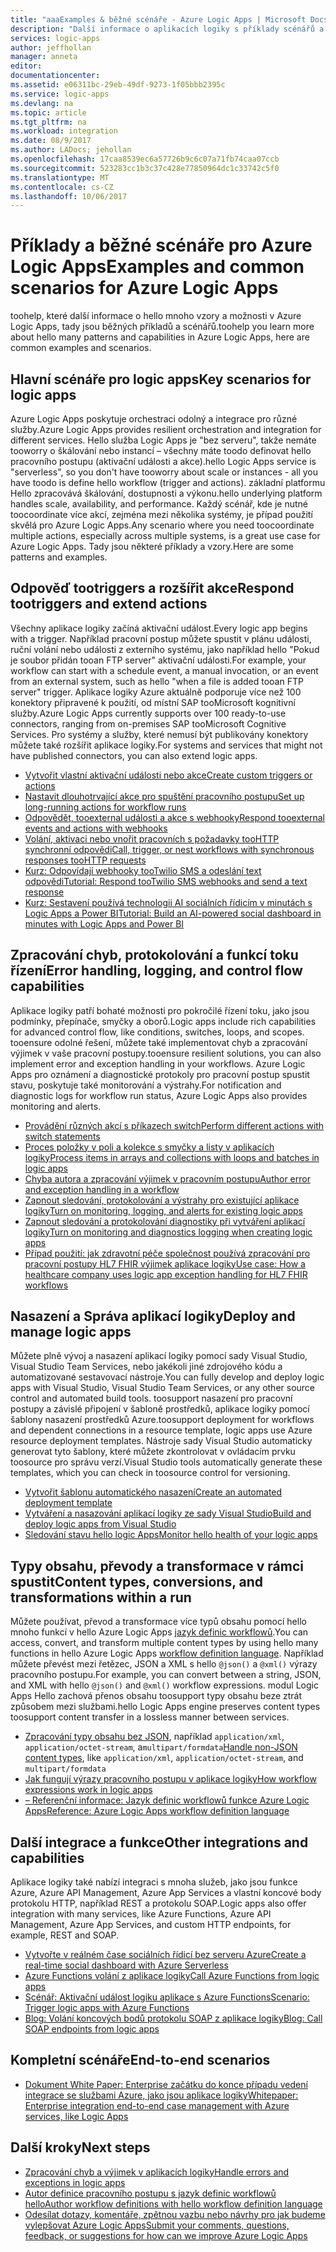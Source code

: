 ```yaml
---
title: "aaaExamples & běžné scénáře - Azure Logic Apps | Microsoft Docs"
description: "Další informace o aplikacích logiky s příklady scénářů a kurzy"
services: logic-apps
author: jeffhollan
manager: anneta
editor: 
documentationcenter: 
ms.assetid: e06311bc-29eb-49df-9273-1f05bbb2395c
ms.service: logic-apps
ms.devlang: na
ms.topic: article
ms.tgt_pltfrm: na
ms.workload: integration
ms.date: 08/9/2017
ms.author: LADocs; jehollan
ms.openlocfilehash: 17caa8539ec6a57726b9c6c07a71fb74caa07ccb
ms.sourcegitcommit: 523283cc1b3c37c428e77850964dc1c33742c5f0
ms.translationtype: MT
ms.contentlocale: cs-CZ
ms.lasthandoff: 10/06/2017
---
```

# <a name="examples-and-common-scenarios-for-azure-logic-apps"></a><span data-ttu-id="ecb20-103">Příklady a běžné scénáře pro Azure Logic Apps</span><span class="sxs-lookup"><span data-stu-id="ecb20-103">Examples and common scenarios for Azure Logic Apps</span></span>

<span data-ttu-id="ecb20-104">toohelp, které další informace o hello mnoho vzory a možnosti v Azure Logic Apps, tady jsou běžných příkladů a scénářů.</span><span class="sxs-lookup"><span data-stu-id="ecb20-104">toohelp you learn more about hello many patterns and capabilities in Azure Logic Apps, here are common examples and scenarios.</span></span>

## <a name="key-scenarios-for-logic-apps"></a><span data-ttu-id="ecb20-105">Hlavní scénáře pro logic apps</span><span class="sxs-lookup"><span data-stu-id="ecb20-105">Key scenarios for logic apps</span></span>

<span data-ttu-id="ecb20-106">Azure Logic Apps poskytuje orchestraci odolný a integrace pro různé služby.</span><span class="sxs-lookup"><span data-stu-id="ecb20-106">Azure Logic Apps provides resilient orchestration and integration for different services.</span></span> <span data-ttu-id="ecb20-107">Hello služba Logic Apps je "bez serveru", takže nemáte tooworry o škálování nebo instancí – všechny máte toodo definovat hello pracovního postupu (aktivační události a akce).</span><span class="sxs-lookup"><span data-stu-id="ecb20-107">hello Logic Apps service is "serverless", so you don't have tooworry about scale or instances - all you have toodo is define hello workflow (trigger and actions).</span></span> <span data-ttu-id="ecb20-108">základní platformu Hello zpracovává škálování, dostupnosti a výkonu.</span><span class="sxs-lookup"><span data-stu-id="ecb20-108">hello underlying platform handles scale, availability, and performance.</span></span> <span data-ttu-id="ecb20-109">Každý scénář, kde je nutné toocoordinate více akcí, zejména mezi několika systémy, je případ použití skvělá pro Azure Logic Apps.</span><span class="sxs-lookup"><span data-stu-id="ecb20-109">Any scenario where you need toocoordinate multiple actions, especially across multiple systems, is a great use case for Azure Logic Apps.</span></span> <span data-ttu-id="ecb20-110">Tady jsou některé příklady a vzory.</span><span class="sxs-lookup"><span data-stu-id="ecb20-110">Here are some patterns and examples.</span></span>

## <a name="respond-tootriggers-and-extend-actions"></a><span data-ttu-id="ecb20-111">Odpověď tootriggers a rozšířit akce</span><span class="sxs-lookup"><span data-stu-id="ecb20-111">Respond tootriggers and extend actions</span></span>

<span data-ttu-id="ecb20-112">Všechny aplikace logiky začíná aktivační událost.</span><span class="sxs-lookup"><span data-stu-id="ecb20-112">Every logic app begins with a trigger.</span></span> <span data-ttu-id="ecb20-113">Například pracovní postup můžete spustit v plánu události, ruční volání nebo události z externího systému, jako například hello "Pokud je soubor přidán tooan FTP server" aktivační události.</span><span class="sxs-lookup"><span data-stu-id="ecb20-113">For example, your workflow can start with a schedule event, a manual invocation, or an event from an external system, such as hello "when a file is added tooan FTP server" trigger.</span></span> <span data-ttu-id="ecb20-114">Aplikace logiky Azure aktuálně podporuje více než 100 konektory připravené k použití, od místní SAP tooMicrosoft kognitivní služby.</span><span class="sxs-lookup"><span data-stu-id="ecb20-114">Azure Logic Apps currently supports over 100 ready-to-use connectors, ranging from on-premises SAP tooMicrosoft Cognitive Services.</span></span> <span data-ttu-id="ecb20-115">Pro systémy a služby, které nemusí být publikovány konektory můžete také rozšířit aplikace logiky.</span><span class="sxs-lookup"><span data-stu-id="ecb20-115">For systems and services that might not have published connectors, you can also extend logic apps.</span></span>

* [<span data-ttu-id="ecb20-116">Vytvořit vlastní aktivační události nebo akce</span><span class="sxs-lookup"><span data-stu-id="ecb20-116">Create custom triggers or actions</span></span>](../logic-apps/logic-apps-create-api-app.md)
* [<span data-ttu-id="ecb20-117">Nastavit dlouhotrvající akce pro spuštění pracovního postupu</span><span class="sxs-lookup"><span data-stu-id="ecb20-117">Set up long-running actions for workflow runs</span></span>](../logic-apps/logic-apps-create-api-app.md)
* [<span data-ttu-id="ecb20-118">Odpovědět, tooexternal události a akce s webhooky</span><span class="sxs-lookup"><span data-stu-id="ecb20-118">Respond tooexternal events and actions with webhooks</span></span>](../logic-apps/logic-apps-create-api-app.md)
* [<span data-ttu-id="ecb20-119">Volání, aktivaci nebo vnořit pracovních s požadavky tooHTTP synchronní odpovědi</span><span class="sxs-lookup"><span data-stu-id="ecb20-119">Call, trigger, or nest workflows with synchronous responses tooHTTP requests</span></span>](../logic-apps/logic-apps-http-endpoint.md)
* [<span data-ttu-id="ecb20-120">Kurz: Odpovídají webhooky tooTwilio SMS a odeslání text odpovědi</span><span class="sxs-lookup"><span data-stu-id="ecb20-120">Tutorial: Respond tooTwilio SMS webhooks and send a text response</span></span>](https://channel9.msdn.com/Blogs/Windows-Azure/Azure-Logic-Apps-Walkthrough-Webhook-Functions-and-an-SMS-Bot)
* [<span data-ttu-id="ecb20-121">Kurz: Sestavení používá technologii AI sociálních řídicím v minutách s Logic Apps a Power BI</span><span class="sxs-lookup"><span data-stu-id="ecb20-121">Tutorial: Build an AI-powered social dashboard in minutes with Logic Apps and Power BI</span></span>](http://aka.ms/logicappsdemo)

## <a name="error-handling-logging-and-control-flow-capabilities"></a><span data-ttu-id="ecb20-122">Zpracování chyb, protokolování a funkcí toku řízení</span><span class="sxs-lookup"><span data-stu-id="ecb20-122">Error handling, logging, and control flow capabilities</span></span>

<span data-ttu-id="ecb20-123">Aplikace logiky patří bohaté možnosti pro pokročilé řízení toku, jako jsou podmínky, přepínače, smyčky a oborů.</span><span class="sxs-lookup"><span data-stu-id="ecb20-123">Logic apps include rich capabilities for advanced control flow, like conditions, switches, loops, and scopes.</span></span> <span data-ttu-id="ecb20-124">tooensure odolné řešení, můžete také implementovat chyb a zpracování výjimek v vaše pracovní postupy.</span><span class="sxs-lookup"><span data-stu-id="ecb20-124">tooensure resilient solutions, you can also implement error and exception handling in your workflows.</span></span> <span data-ttu-id="ecb20-125">Azure Logic Apps pro oznámení a diagnostické protokoly pro pracovní postup spustit stavu, poskytuje také monitorování a výstrahy.</span><span class="sxs-lookup"><span data-stu-id="ecb20-125">For notification and diagnostic logs for workflow run status, Azure Logic Apps also provides monitoring and alerts.</span></span>

* [<span data-ttu-id="ecb20-126">Provádění různých akcí s příkazech switch</span><span class="sxs-lookup"><span data-stu-id="ecb20-126">Perform different actions with switch statements</span></span>](../logic-apps/logic-apps-switch-case.md)
* [<span data-ttu-id="ecb20-127">Proces položky v poli a kolekce s smyčky a listy v aplikacích logiky</span><span class="sxs-lookup"><span data-stu-id="ecb20-127">Process items in arrays and collections with loops and batches in logic apps</span></span>](../logic-apps/logic-apps-loops-and-scopes.md)
* [<span data-ttu-id="ecb20-128">Chyba autora a zpracování výjimek v pracovním postupu</span><span class="sxs-lookup"><span data-stu-id="ecb20-128">Author error and exception handling in a workflow</span></span>](../logic-apps/logic-apps-exception-handling.md)
* [<span data-ttu-id="ecb20-129">Zapnout sledování, protokolování a výstrahy pro existující aplikace logiky</span><span class="sxs-lookup"><span data-stu-id="ecb20-129">Turn on monitoring, logging, and alerts for existing logic apps</span></span>](../logic-apps/logic-apps-monitor-your-logic-apps.md)
* [<span data-ttu-id="ecb20-130">Zapnout sledování a protokolování diagnostiky při vytváření aplikací logiky</span><span class="sxs-lookup"><span data-stu-id="ecb20-130">Turn on monitoring and diagnostics logging when creating logic apps</span></span>](../logic-apps/logic-apps-monitor-your-logic-apps-oms.md)
* [<span data-ttu-id="ecb20-131">Případ použití: jak zdravotní péče společnost používá zpracování pro pracovní postupy HL7 FHIR výjimek aplikace logiky</span><span class="sxs-lookup"><span data-stu-id="ecb20-131">Use case: How a healthcare company uses logic app exception handling for HL7 FHIR workflows</span></span>](../logic-apps/logic-apps-scenario-error-and-exception-handling.md)

## <a name="deploy-and-manage-logic-apps"></a><span data-ttu-id="ecb20-132">Nasazení a Správa aplikací logiky</span><span class="sxs-lookup"><span data-stu-id="ecb20-132">Deploy and manage logic apps</span></span>

<span data-ttu-id="ecb20-133">Můžete plně vývoj a nasazení aplikací logiky pomocí sady Visual Studio, Visual Studio Team Services, nebo jakékoli jiné zdrojového kódu a automatizované sestavovací nástroje.</span><span class="sxs-lookup"><span data-stu-id="ecb20-133">You can fully develop and deploy logic apps with Visual Studio, Visual Studio Team Services, or any other source control and automated build tools.</span></span> <span data-ttu-id="ecb20-134">toosupport nasazení pro pracovní postupy a závislé připojení v šabloně prostředků, aplikace logiky pomocí šablony nasazení prostředků Azure.</span><span class="sxs-lookup"><span data-stu-id="ecb20-134">toosupport deployment for workflows and dependent connections in a resource template, logic apps use Azure resource deployment templates.</span></span> <span data-ttu-id="ecb20-135">Nástroje sady Visual Studio automaticky generovat tyto šablony, které můžete zkontrolovat v ovládacím prvku toosource pro správu verzí.</span><span class="sxs-lookup"><span data-stu-id="ecb20-135">Visual Studio tools automatically generate these templates, which you can check in toosource control for versioning.</span></span>

* [<span data-ttu-id="ecb20-136">Vytvořit šablonu automatického nasazení</span><span class="sxs-lookup"><span data-stu-id="ecb20-136">Create an automated deployment template</span></span>](../logic-apps/logic-apps-create-deploy-template.md)
* [<span data-ttu-id="ecb20-137">Vytváření a nasazování aplikací logiky ze sady Visual Studio</span><span class="sxs-lookup"><span data-stu-id="ecb20-137">Build and deploy logic apps from Visual Studio</span></span>](../logic-apps/logic-apps-deploy-from-vs.md)
* [<span data-ttu-id="ecb20-138">Sledování stavu hello logic Apps</span><span class="sxs-lookup"><span data-stu-id="ecb20-138">Monitor hello health of your logic apps</span></span>](../logic-apps/logic-apps-monitor-your-logic-apps.md)

## <a name="content-types-conversions-and-transformations-within-a-run"></a><span data-ttu-id="ecb20-139">Typy obsahu, převody a transformace v rámci spustit</span><span class="sxs-lookup"><span data-stu-id="ecb20-139">Content types, conversions, and transformations within a run</span></span>

<span data-ttu-id="ecb20-140">Můžete používat, převod a transformace více typů obsahu pomocí hello mnoho funkcí v hello Azure Logic Apps [jazyk definic workflowů](http://aka.ms/logicappsdocs).</span><span class="sxs-lookup"><span data-stu-id="ecb20-140">You can access, convert, and transform multiple content types by using hello many functions in hello Azure Logic Apps [workflow definition language](http://aka.ms/logicappsdocs).</span></span> <span data-ttu-id="ecb20-141">Například můžete převést mezi řetězec, JSON a XML s hello `@json()` a `@xml()` výrazy pracovního postupu.</span><span class="sxs-lookup"><span data-stu-id="ecb20-141">For example, you can convert between a string, JSON, and XML with hello `@json()` and `@xml()` workflow expressions.</span></span> <span data-ttu-id="ecb20-142">modul Logic Apps Hello zachová přenos obsahu toosupport typy obsahu beze ztrát způsobem mezi službami.</span><span class="sxs-lookup"><span data-stu-id="ecb20-142">hello Logic Apps engine preserves content types toosupport content transfer in a lossless manner between services.</span></span>

* <span data-ttu-id="ecb20-143">[Zpracování typy obsahu bez JSON](../logic-apps/logic-apps-content-type.md), například `application/xml`, `application/octet-stream`, a`multipart/formdata`</span><span class="sxs-lookup"><span data-stu-id="ecb20-143">[Handle non-JSON content types](../logic-apps/logic-apps-content-type.md), like `application/xml`, `application/octet-stream`, and `multipart/formdata`</span></span>
* [<span data-ttu-id="ecb20-144">Jak fungují výrazy pracovního postupu v aplikace logiky</span><span class="sxs-lookup"><span data-stu-id="ecb20-144">How workflow expressions work in logic apps</span></span>](../logic-apps/logic-apps-author-definitions.md)
* [<span data-ttu-id="ecb20-145">– Referenční informace: Jazyk definic workflowů funkce Azure Logic Apps</span><span class="sxs-lookup"><span data-stu-id="ecb20-145">Reference: Azure Logic Apps workflow definition language</span></span>](http://aka.ms/logicappsdocs)

## <a name="other-integrations-and-capabilities"></a><span data-ttu-id="ecb20-146">Další integrace a funkce</span><span class="sxs-lookup"><span data-stu-id="ecb20-146">Other integrations and capabilities</span></span>

<span data-ttu-id="ecb20-147">Aplikace logiky také nabízí integraci s mnoha služeb, jako jsou funkce Azure, Azure API Management, Azure App Services a vlastní koncové body protokolu HTTP, například REST a protokolu SOAP.</span><span class="sxs-lookup"><span data-stu-id="ecb20-147">Logic apps also offer integration with many services, like Azure Functions, Azure API Management, Azure App Services, and custom HTTP endpoints, for example, REST and SOAP.</span></span>

* [<span data-ttu-id="ecb20-148">Vytvořte v reálném čase sociálních řídicí bez serveru Azure</span><span class="sxs-lookup"><span data-stu-id="ecb20-148">Create a real-time social dashboard with Azure Serverless</span></span>](../logic-apps/logic-apps-scenario-social-serverless.md)
* [<span data-ttu-id="ecb20-149">Azure Functions volání z aplikace logiky</span><span class="sxs-lookup"><span data-stu-id="ecb20-149">Call Azure Functions from logic apps</span></span>](../logic-apps/logic-apps-azure-functions.md)
* [<span data-ttu-id="ecb20-150">Scénář: Aktivační událost logiku aplikace s Azure Functions</span><span class="sxs-lookup"><span data-stu-id="ecb20-150">Scenario: Trigger logic apps with Azure Functions</span></span>](../logic-apps/logic-apps-scenario-function-sb-trigger.md)
* [<span data-ttu-id="ecb20-151">Blog: Volání koncových bodů protokolu SOAP z aplikace logiky</span><span class="sxs-lookup"><span data-stu-id="ecb20-151">Blog: Call SOAP endpoints from logic apps</span></span>](https://blogs.msdn.microsoft.com/logicapps/2016/04/07/using-soap-services-with-logic-apps/)

## <a name="end-to-end-scenarios"></a><span data-ttu-id="ecb20-152">Kompletní scénáře</span><span class="sxs-lookup"><span data-stu-id="ecb20-152">End-to-end scenarios</span></span>

* [<span data-ttu-id="ecb20-153">Dokument White Paper: Enterprise začátku do konce případu vedení integrace se službami Azure, jako jsou aplikace logiky</span><span class="sxs-lookup"><span data-stu-id="ecb20-153">Whitepaper: Enterprise integration end-to-end case management with Azure services, like Logic Apps</span></span>](https://aka.ms/enterprise-integration-e2e-case-management-utilities-logic-apps)

## <a name="next-steps"></a><span data-ttu-id="ecb20-154">Další kroky</span><span class="sxs-lookup"><span data-stu-id="ecb20-154">Next steps</span></span>

- [<span data-ttu-id="ecb20-155">Zpracování chyb a výjimek v aplikacích logiky</span><span class="sxs-lookup"><span data-stu-id="ecb20-155">Handle errors and exceptions in logic apps</span></span>](../logic-apps/logic-apps-exception-handling.md)
- [<span data-ttu-id="ecb20-156">Autor definice pracovního postupu s jazyk definic workflowů hello</span><span class="sxs-lookup"><span data-stu-id="ecb20-156">Author workflow definitions with hello workflow definition language</span></span>](../logic-apps/logic-apps-author-definitions.md)
- [<span data-ttu-id="ecb20-157">Odesílat dotazy, komentáře, zpětnou vazbu nebo návrhy pro jak budeme vylepšovat Azure Logic Apps</span><span class="sxs-lookup"><span data-stu-id="ecb20-157">Submit your comments, questions, feedback, or suggestions for how can we improve Azure Logic Apps</span></span>](https://feedback.azure.com/forums/287593-logic-apps)